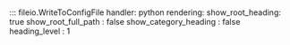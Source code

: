 # 
::: fileio.WriteToConfigFile
    handler: python
    rendering:
      show_root_heading: true
      show_root_full_path : false
      show_category_heading : false
      heading_level : 1